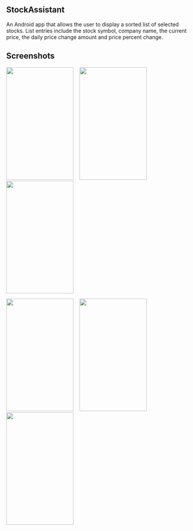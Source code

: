 ## StockAssistant
An Android app that allows the user to display a sorted list of selected stocks. List entries include the stock symbol, company name, the current price, the daily price change amount and price percent change.

## Screenshots
<img src="https://user-images.githubusercontent.com/22254732/119575999-867f8d80-bd7d-11eb-8d5e-5d345c45e719.png" width="180" height="300">&nbsp;&nbsp;&nbsp;&nbsp;<img src="https://user-images.githubusercontent.com/22254732/119575989-82537000-bd7d-11eb-96b8-f973986cb962.png" width="180" height="300">&nbsp;&nbsp;&nbsp;&nbsp;<img src="https://user-images.githubusercontent.com/22254732/119575997-867f8d80-bd7d-11eb-8b54-2879a8322ebd.png" width="180" height="300">


<img src="https://user-images.githubusercontent.com/22254732/119576001-87182400-bd7d-11eb-8342-839d6e8dc042.png" width="180" height="300">&nbsp;&nbsp;&nbsp;&nbsp;<img src="https://user-images.githubusercontent.com/22254732/119575825-3a344d80-bd7d-11eb-9bcc-985e43f4a654.png" width="180" height="300">&nbsp;&nbsp;&nbsp;&nbsp;<img src="https://user-images.githubusercontent.com/22254732/119576000-87182400-bd7d-11eb-8947-de2dd4df7958.png" width="180" height="300">
